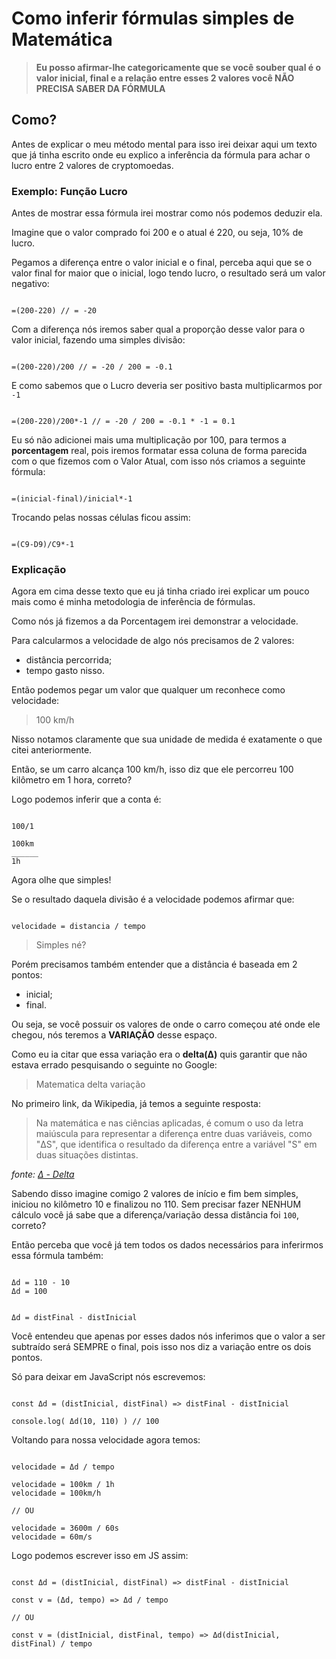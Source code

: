 # Como inferir fórmulas simples de Matemática

> **Eu posso afirmar-lhe categoricamente que se você souber qual é o valor inicial, final e a relação entre esses 2 valores você NÃO PRECISA SABER DA FÓRMULA**

## Como?

Antes de explicar o meu método mental para isso irei deixar aqui um texto que já tinha escrito onde eu explico a inferência da fórmula para achar o lucro entre 2 valores de cryptomoedas.

### Exemplo: Função Lucro

Antes de mostrar essa fórmula irei mostrar como nós podemos deduzir ela.

Imagine que o valor comprado foi 200 e o atual é 220, ou seja, 10% de lucro.


Pegamos a diferença entre o valor inicial e o final, perceba aqui que se o valor final for maior que o inicial, logo tendo lucro, o resultado será um valor negativo:

```

=(200-220) // = -20

```

Com a diferença nós iremos saber qual a proporção desse valor para o valor inicial, fazendo uma simples divisão:

```

=(200-220)/200 // = -20 / 200 = -0.1

```

E como sabemos que o Lucro deveria ser positivo basta multiplicarmos por `-1`

```

=(200-220)/200*-1 // = -20 / 200 = -0.1 * -1 = 0.1

```

Eu só não adicionei mais uma multiplicação por 100, para termos a **porcentagem** real, pois iremos formatar essa coluna de forma parecida com o que fizemos com o Valor Atual, com isso nós criamos a seguinte fórmula:


```

=(inicial-final)/inicial*-1

```

Trocando pelas nossas células ficou assim:

```

=(C9-D9)/C9*-1

```

### Explicação

Agora em cima desse texto que eu já tinha criado irei explicar um pouco mais como é minha metodologia de inferência de fórmulas.

Como nós já fizemos a da Porcentagem irei demonstrar a velocidade.

Para calcularmos a velocidade de algo nós precisamos de 2 valores:

- distância percorrida;
- tempo gasto nisso.

Então podemos pegar um valor que qualquer um reconhece como velocidade:

> 100 km/h

Nisso notamos claramente que sua unidade de medida é exatamente o que citei anteriormente.

Então, se um carro alcança 100 km/h, isso diz que ele percorreu 100 kilômetro em 1 hora, correto?

Logo podemos inferir que a conta é:

```

100/1

100km
______
1h

```

Agora olhe que simples!

Se o resultado daquela divisão é a velocidade podemos afirmar que:


```

velocidade = distancia / tempo

```

> Simples né?

Porém precisamos também entender que a distância é baseada em 2 pontos:

- inicial;
- final.

Ou seja, se você possuir os valores de onde o carro começou até onde ele chegou, nós teremos a **VARIAÇÃO** desse espaço.

Como eu ia citar que essa variação era o **delta(Δ)** quis garantir que não estava errado pesquisando o seguinte no Google:

> Matematica delta variação

No primeiro link, da Wikipedia, já temos a seguinte resposta:

> Na matemática e nas ciências aplicadas, é comum o uso da letra maiúscula para representar a diferença entre duas variáveis, como "ΔS", que identifica o resultado da diferença entre a variável "S" em duas situações distintas. 

*fonte: [Δ - Delta](https://pt.wikipedia.org/wiki/%CE%94)*

Sabendo disso imagine comigo 2 valores de início e fim bem simples, iniciou no kilômetro 10 e finalizou no 110. Sem precisar fazer NENHUM cálculo você já sabe que a diferença/variação dessa distância foi `100`, correto?

Então perceba que você já tem todos os dados necessários para inferirmos essa fórmula também:

```

Δd = 110 - 10
Δd = 100


Δd = distFinal - distInicial

```

Você entendeu que apenas por esses dados nós inferimos que o valor a ser subtraído será SEMPRE o final, pois isso nos diz a variação entre os dois pontos.

Só para deixar em JavaScript nós escrevemos:

```

const Δd = (distInicial, distFinal) => distFinal - distInicial

console.log( Δd(10, 110) ) // 100

```

Voltando para nossa velocidade agora temos:


```

velocidade = Δd / tempo

velocidade = 100km / 1h
velocidade = 100km/h

// OU

velocidade = 3600m / 60s
velocidade = 60m/s

```

Logo podemos escrever isso em JS assim:


```ES6

const Δd = (distInicial, distFinal) => distFinal - distInicial

const v = (Δd, tempo) => Δd / tempo

// OU

const v = (distInicial, distFinal, tempo) => Δd(distInicial, distFinal) / tempo

```
